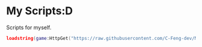 # My Scripts:D

Scripts for myself.

```lua
loadstring(game:HttpGet("https://raw.githubusercontent.com/C-Feng-dev/My-own-Script/refs/heads/main/loadstring.lua"))()
```
